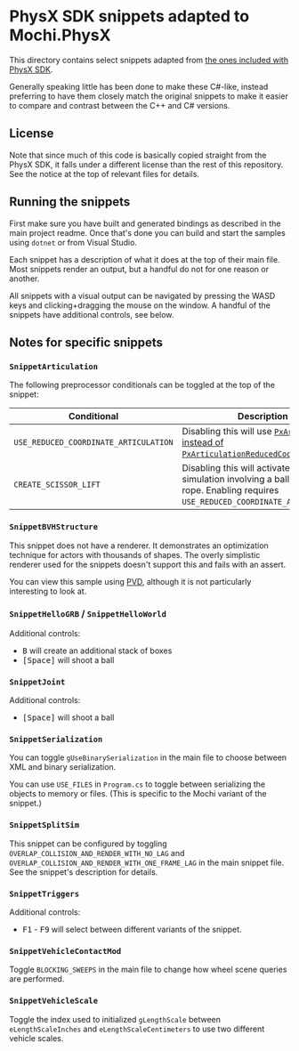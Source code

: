 PhysX SDK snippets adapted to Mochi.PhysX
=======================================================================================================================

This directory contains select snippets adapted from [the ones included with PhysX SDK](https://github.com/NVIDIAGameWorks/PhysX/tree/c3d5537bdebd6f5cd82fcaf87474b838fe6fd5fa/physx/snippets).

Generally speaking little has been done to make these C#-like, instead preferring to have them closely match the original snippets to make it easier to compare and contrast between the C++ and C# versions.

## License

Note that since much of this code is basically copied straight from the PhysX SDK, it falls under a different license than the rest of this repository. See the notice at the top of relevant files for details.

## Running the snippets

First make sure you have built and generated bindings as described in the main project readme. Once that's done you can build and start the samples using `dotnet` or from Visual Studio.

Each snippet has a description of what it does at the top of their main file. Most snippets render an output, but a handful do not for one reason or another.

All snippets with a visual output can be navigated by pressing the WASD keys and clicking+dragging the mouse on the window. A handful of the snippets have additional controls, see below.

## Notes for specific snippets

### `SnippetArticulation`

The following preprocessor conditionals can be toggled at the top of the snippet:

| Conditional | Description |
|-------------|-------------|
| `USE_REDUCED_COORDINATE_ARTICULATION` | Disabling this will use [`PxArticulation` instead of `PxArticulationReducedCoordinate`](https://gameworksdocs.nvidia.com/PhysX/4.1/documentation/physxguide/Manual/Articulations.html).
| `CREATE_SCISSOR_LIFT` | Disabling this will activate a differnet simulation involving a ball tied to a rope. Enabling requires `USE_REDUCED_COORDINATE_ARTICULATION`.

### `SnippetBVHStructure`

This snippet does not have a renderer. It demonstrates an optimization technique for actors with thousands of shapes. The overly simplistic renderer used for the snippets doesn't support this and fails with an assert.

You can view this sample using [PVD](https://gameworksdocs.nvidia.com/PhysX/4.1/documentation/physxguide/Manual/VisualDebugger.html), although it is not particularly interesting to look at.

### `SnippetHelloGRB` / `SnippetHelloWorld`

Additional controls:

* <kbd>B</kbd> will create an additional stack of boxes
* <kbd>[Space]</kbd> will shoot a ball

### `SnippetJoint`

Additional controls:

* <kbd>[Space]</kbd> will shoot a ball

### `SnippetSerialization`

You can toggle `gUseBinarySerialization` in the main file to choose between XML and binary serialization.

You can use `USE_FILES` in `Program.cs` to toggle between serializing the objects to memory or files. (This is specific to the Mochi variant of the snippet.)

### `SnippetSplitSim`

This snippet can be configured by toggling `OVERLAP_COLLISION_AND_RENDER_WITH_NO_LAG` and `OVERLAP_COLLISION_AND_RENDER_WITH_ONE_FRAME_LAG` in the main snippet file. See the snippet's description for details.

### `SnippetTriggers`

Additional controls:

* <kbd>F1</kbd> - <kbd>F9</kbd> will select between different variants of the snippet.

### `SnippetVehicleContactMod`

Toggle `BLOCKING_SWEEPS` in the main file to change how wheel scene queries are performed.

### `SnippetVehicleScale`

Toggle the index used to initialized `gLengthScale` between `eLengthScaleInches` and `eLengthScaleCentimeters` to use two different vehicle scales.
